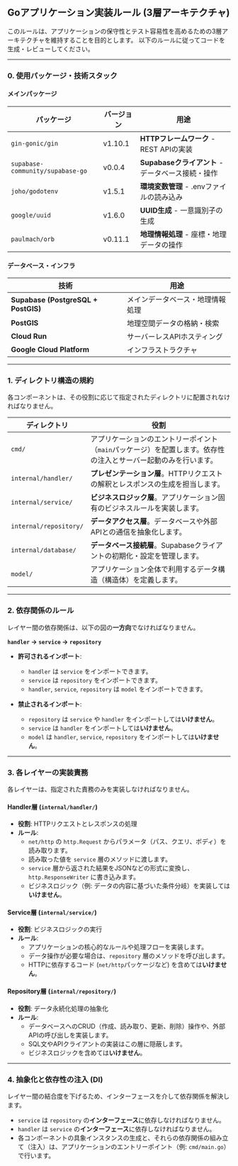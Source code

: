 ## Goアプリケーション実装ルール (3層アーキテクチャ)

このルールは、アプリケーションの保守性とテスト容易性を高めるための3層アーキテクチャを維持することを目的とします。
以下のルールに従ってコードを生成・レビューしてください。

---

### 0. 使用パッケージ・技術スタック

#### **メインパッケージ**
| パッケージ | バージョン | 用途 |
|-----------|-----------|------|
| `gin-gonic/gin` | v1.10.1 | **HTTPフレームワーク** - REST APIの実装 |
| `supabase-community/supabase-go` | v0.0.4 | **Supabaseクライアント** - データベース接続・操作 |
| `joho/godotenv` | v1.5.1 | **環境変数管理** - .envファイルの読み込み |
| `google/uuid` | v1.6.0 | **UUID生成** - 一意識別子の生成 |
| `paulmach/orb` | v0.11.1 | **地理情報処理** - 座標・地理データの操作 |

#### **データベース・インフラ**
| 技術 | 用途 |
|------|------|
| **Supabase (PostgreSQL + PostGIS)** | メインデータベース・地理情報処理 |
| **PostGIS** | 地理空間データの格納・検索 |
| **Cloud Run** | サーバーレスAPIホスティング |
| **Google Cloud Platform** | インフラストラクチャ |

---

### 1. ディレクトリ構造の規約

各コンポーネントは、その役割に応じて指定されたディレクトリに配置されなければなりません。

| ディレクトリ                 | 役割                                                         |
| ---------------------------- | ------------------------------------------------------------ |
| `cmd/`                       | アプリケーションのエントリーポイント（`main`パッケージ）を配置します。依存性の注入とサーバー起動のみを行います。 |
| `internal/handler/`          | **プレゼンテーション層**。HTTPリクエストの解釈とレスポンスの生成を担当します。 |
| `internal/service/`          | **ビジネスロジック層**。アプリケーション固有のビジネスルールを実装します。 |
| `internal/repository/`       | **データアクセス層**。データベースや外部APIとの通信を抽象化します。 |
| `internal/database/`         | **データベース接続層**。Supabaseクライアントの初期化・設定を管理します。 |
| `model/`                     | アプリケーション全体で利用するデータ構造（構造体）を定義します。 |

---

### 2. 依存関係のルール

レイヤー間の依存関係は、以下の図の**一方向**でなければなりません。

**`handler` -> `service` -> `repository`**

* **許可されるインポート**:
    * `handler` は `service` をインポートできます。
    * `service` は `repository` をインポートできます。
    * `handler`, `service`, `repository` は `model` をインポートできます。

* **禁止されるインポート**:
    * `repository` は `service` や `handler` をインポートしては**いけません**。
    * `service` は `handler` をインポートしては**いけません**。
    * `model` は `handler`, `service`, `repository` をインポートしては**いけません**。

---

### 3. 各レイヤーの実装責務

各レイヤーは、指定された責務のみを実装しなければなりません。

#### **Handler層 (`internal/handler/`)**
* **役割**: HTTPリクエストとレスポンスの処理
* **ルール**:
    * `net/http` の `http.Request` からパラメータ（パス、クエリ、ボディ）を読み取ります。
    * 読み取った値を `service` 層のメソッドに渡します。
    * `service` 層から返された結果をJSONなどの形式に変換し、`http.ResponseWriter` に書き込みます。
    * ビジネスロジック（例: データの内容に基づいた条件分岐）を実装しては**いけません**。

#### **Service層 (`internal/service/`)**
* **役割**: ビジネスロジックの実行
* **ルール**:
    * アプリケーションの核心的なルールや処理フローを実装します。
    * データ操作が必要な場合は、`repository` 層のメソッドを呼び出します。
    * HTTPに依存するコード (`net/http`パッケージなど) を含めては**いけません**。

#### **Repository層 (`internal/repository/`)**
* **役割**: データ永続化処理の抽象化
* **ルール**:
    * データベースへのCRUD（作成、読み取り、更新、削除）操作や、外部APIの呼び出しを実装します。
    * SQL文やAPIクライアントの実装はこの層に隠蔽します。
    * ビジネスロジックを含めては**いけません**。

---

### 4. 抽象化と依存性の注入 (DI)

レイヤー間の結合度を下げるため、インターフェースを介して依存関係を解決します。

* `service` は `repository` の**インターフェース**に依存しなければなりません。
* `handler` は `service` の**インターフェース**に依存しなければなりません。
* 各コンポーネントの具象インスタンスの生成と、それらの依存関係の組み立て（注入）は、アプリケーションのエントリーポイント（例: `cmd/main.go`）で行います。